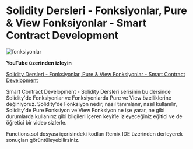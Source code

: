 # Solidity Dersleri - Fonksiyonlar, Pure & View Fonksiyonlar - Smart Contract Development

![fonksiyonlar](https://github.com/erelcolak/solidity-tutorials/assets/13097272/95d749aa-7b36-46d8-a0ce-3eb02ea13943)

**YouTube üzerinden izleyin**

[Solidity Dersleri - Fonksiyonlar, Pure & View Fonksiyonlar - Smart Contract Development](https://www.youtube.com/watch?v=O9jLBY7aaKU)

Smart Contract Development - Solidity Dersleri serisinin bu dersinde Solidity'de Fonksiyonlar ve Fonksiyonlarda Pure ve View özelliklerine değiniyoruz. Solidity'de Fonksiyon nedir, nasıl tanımlanır, nasıl kullanılır, Solidity'de Pure Fonksiyon ve View Fonksiyon ne işe yarar, ne gibi durumlarda kullanırız gibi bilgileri içeren keyifle izleyeceğiniz eğitici ve de öğretici bir video sizlerle.

Functions.sol dosyası içerisindeki kodları Remix IDE üzerinden derleyerek sonuçları görüntüleyebilirsiniz.
